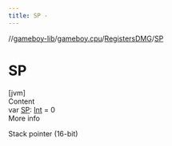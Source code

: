 ```yaml
---
title: SP -
---
```

//[gameboy-lib](../../index.md)/[gameboy.cpu](../index.md)/[RegistersDMG](index.md)/[SP](-s-p.md)



# SP  
[jvm]  
Content  
var [SP](-s-p.md): [Int](https://kotlinlang.org/api/latest/jvm/stdlib/kotlin/-int/index.html) = 0  
More info  


Stack pointer (16-bit)

  



